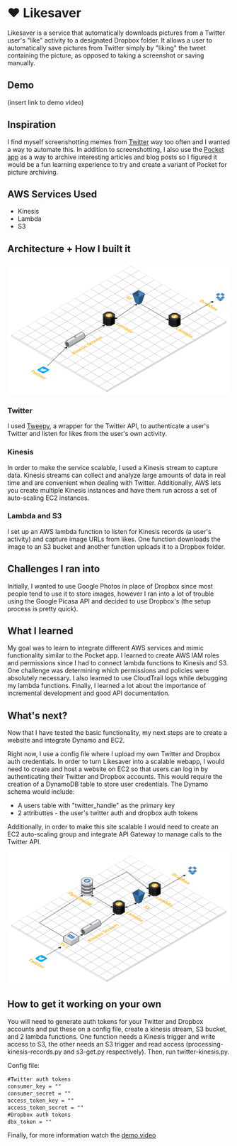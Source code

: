 # :heart: Likesaver 
Likesaver is a service that automatically downloads pictures from a Twitter user's "like" activity to a designated Dropbox folder. It allows a user to automatically save pictures from Twitter simply by "liking" the tweet containing the picture, as opposed to taking a screenshot or saving manually.

## Demo
(insert link to demo video)

## Inspiration
I find myself screenshotting memes from [Twitter](https://twitter.com/ "Twitter's Homepage") way too often and I wanted a way to automate this. In addition to screenshotting, I also use the [Pocket app](https://getpocket.com/ "Pocket's Homepage") as a way to archive interesting articles and blog posts so I figured it would be a fun learning experience to try and create a variant of Pocket for picture archiving. 


## AWS Services Used
- Kinesis
- Lambda
- S3


## Architecture + How I built it
![Architecture Diagram](current_architecture.png)

### Twitter
I used [Tweepy](http://docs.tweepy.org/en/v3.5.0/getting_started.html), a wrapper for the Twitter API, to authenticate a user's Twitter and listen for likes from the user's own activity.

### Kinesis
In order to make the service scalable, I used a Kinesis stream to capture data. Kinesis streams can collect and analyze large amounts of data in real time and are convenient when dealing with Twitter. Additionally, AWS lets you create multiple Kinesis instances and have them run across a set of auto-scaling EC2 instances. 


### Lambda and S3
I set up an AWS lambda function to listen for Kinesis records (a user's activity) and capture image URLs from likes. One function downloads the image to an S3 bucket and another function uploads it to a Dropbox folder.


## Challenges I ran into
Initially, I wanted to use Google Photos in place of Dropbox since most people tend to use it to store images, however I ran into a lot of trouble using the Google Picasa API and decided to use Dropbox's (the setup process is pretty quick). 


## What I learned
My goal was to learn to integrate different AWS services and mimic functionality similar to the Pocket app. I learned to create AWS IAM roles and permissions since I had to connect lambda functions to Kinesis and S3. One challenge was determining which permissions and policies were absolutely necessary. I also learned to use CloudTrail logs while debugging my lambda functions. 
Finally, I learned a lot about the importance of incremental development and good API documentation. 

## What's next?
Now that I have tested the basic functionality, my next steps are to create a website and integrate Dynamo and EC2.

Right now, I use a config file where I upload my own Twitter and Dropbox auth credentials. In order to turn Likesaver into a scalable webapp, I would need to create and host a website on EC2 so that users can log in by authenticating their Twitter and Dropbox accounts. This would require the creation of a DynamoDB table to store user credentials. 
The Dynamo schema would include:
- A users table with "twitter_handle" as the primary key
- 2 attributtes - the user's twitter auth and dropbox auth tokens

Additionally, in order to make this site scalable I would need to create an EC2 auto-scaling group and integrate API Gateway to manage calls to the Twitter API.

![Desired Architecture Diagram](final_architecture.png)


## How to get it working on your own

You will need to generate auth tokens for your Twitter and Dropbox accounts and put these on a config file, create a kinesis stream, S3 bucket, and 2 lambda functions. One function needs a Kinesis trigger and write access to S3, the other needs an S3 trigger and read access (processing-kinesis-records.py and s3-get.py respectively). Then, run twitter-kinesis.py.

Config file:
~~~
#Twitter auth tokens
consumer_key = ""
consumer_secret = ""
access_token_key = ""
access_token_secret = ""
#Dropbox auth tokens
dbx_token = ""
~~~

Finally, for more information watch the [demo video](https://twitter.com/)





